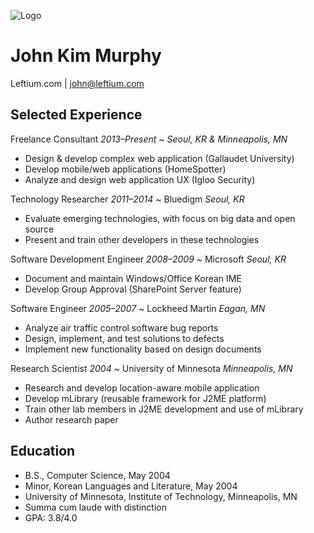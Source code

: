 ![Logo](https://leftium.com/le.png)

# John Kim Murphy
Leftium.com | john@leftium.com


## Selected Experience

Freelance Consultant _2013–Present_
  ~ _Seoul, KR & Minneapolis, MN_
  - Design & develop complex web application (Gallaudet University)
  - Develop mobile/web applications (HomeSpotter)
  - Analyze and design web application UX (Igloo Security)

Technology Researcher _2011–2014_
  ~ Bluedigm _Seoul, KR_
  - Evaluate emerging technologies, with focus on big data and open source
  - Present and train other developers in these technologies

Software Development Engineer _2008–2009_
  ~ Microsoft _Seoul, KR_
  - Document and maintain Windows/Office Korean IME
  - Develop Group Approval (SharePoint Server feature)

Software Engineer _2005–2007_
  ~ Lockheed Martin _Eagan, MN_
  - Analyze air traffic control software bug reports
  - Design, implement, and test solutions to defects
  - Implement new functionality based on design documents

Research Scientist _2004_
  ~ University of Minnesota _Minneapolis, MN_
  - Research and develop location-aware mobile application
  - Develop mLibrary (reusable framework for J2ME platform)
  - Train other lab members in J2ME development and use of mLibrary
  - Author research paper


## Education
  - B.S., Computer Science, May 2004
  - Minor, Korean Languages and Literature, May 2004
  - University of Minnesota, Institute of Technology, Minneapolis, MN
  - Summa cum laude with distinction
  - GPA: 3.8/4.0
